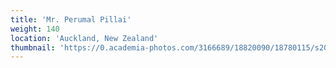 ```yaml
---
title: 'Mr. Perumal Pillai'
weight: 140
location: 'Auckland, New Zealand'
thumbnail: 'https://0.academia-photos.com/3166689/18820090/18780115/s200_k.kalyanasundaram.jpg'
---
```

